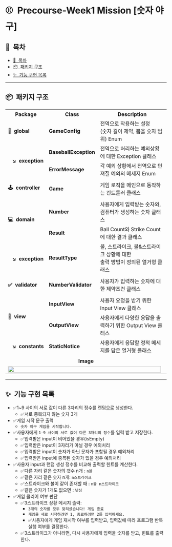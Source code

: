 # ⚾&nbsp;&nbsp;Precourse-Week1 Mission **[숫자 야구]**

## 💌&nbsp;&nbsp;목차

- [💌&nbsp;&nbsp;목차](#목차)
- [📦&nbsp;&nbsp;패키지 구조](#패키지-구조)
- [✨&nbsp;&nbsp;기능 구현 목록](#기능-구현-목록)

---

## 📦&nbsp;&nbsp;패키지 구조

<div align="center">
<table>
    <tr>
        <th align="center">Package</th>
        <th align="center">Class</th>
        <th align="center">Description</th>
    </tr>
    <tr>
        <td><b>📃&nbsp;&nbsp;global</b></td>
        <td><b>GameConfig</b></td>
        <td>전역으로 작용하는 설정<br/>(숫자 길이 제약, 뽑을 숫자 범위) Enum</td>
    </tr>
    <tr>
        <td rowspan="2"><b>&nbsp;&nbsp;&nbsp;↘️&nbsp;&nbsp;exception</b></td>
        <td><b>BaseballException</b></td>
        <td>전역으로 처리하는 예외상황에 대한 Exception 클래스<br/></td>
    </tr>
    <tr>
        <td><b>ErrorMessage</b></td>
        <td>각 예외 상황에서 전역으로 던져질 예외의 메세지 Enum</td>
    </tr>
    <tr><td colspan="3"></td></tr>
    <tr>
        <td><b>🕹&nbsp;&nbsp;controller</b></td>
        <td><b>Game</b></td>
        <td>게임 로직을 메인으로 동작하는 컨트롤러 클래스</td>
    </tr>
    <tr><td colspan="3"></td></tr>
    <tr>
        <td rowspan="2"><b>💻&nbsp;&nbsp;domain</b></td>
        <td><b>Number</b></td>
        <td>사용자에게 입력받는 숫자와, 컴퓨터가 생성하는 숫자 클래스
        </td>
    </tr>
    <tr>
        <td><b>Result</b></td>
        <td>Ball Count와 Strike Count에 대한 결과 클래스</td>
    </tr>
    <tr>
        <td rowspan="2"><b>&nbsp;&nbsp;&nbsp;↘️&nbsp;&nbsp;exception</b></td>
        <td><b>ResultType</b></td>
        <td>볼, 스트라이크, 볼&스트라이크 상황에 대한 <br/>출력 방법이 정의된 열거형 클래스</td>
    </tr>
    <tr><td colspan="3"></td></tr>
    <tr>
        <td><b>✅&nbsp;&nbsp;validator</b></td>
        <td><b>NumberValidator</b></td>
        <td>사용자가 입력하는 숫자에 대한 제약조건 클래스</td>
    </tr>
    <tr><td colspan="3"></td></tr>
    <tr>
        <td rowspan="2"><b>💬&nbsp;&nbsp;view</b></td>
        <td><b>InputView</b></td>
        <td>사용자 요청을 받기 위한 Input View 클래스</td>
    </tr>
    <tr>
        <td><b>OutputView</b></td>
        <td>사용자에게 다양한 응답을 출력하기 위한 Output View 클래스</td>
    </tr>
    <tr>
        <td><b>&nbsp;&nbsp;&nbsp;↘️&nbsp;&nbsp;constants</b></td>
        <td><b>StaticNotice</b></td>
        <td>사용자에게 응답할 정적 메세지를 담은 열거형 클래스</td>
    </tr>
    <tr><td colspan="3"></td></tr>
    <tr>
        <td colspan="3" align="center"><b>Image</b></td>
    </tr>
    <tr>
        <td colspan="3"><img src="https://github.com/woowacourse-precourse/java-baseball-6/assets/112257466/9cf30277-2b69-4781-a80e-dfa9325598d7" width="99%"></td>
    </tr>

</table>
</div>

---

## ✨&nbsp;&nbsp;기능 구현 목록

- ✅1~9 사이의 서로 값이 다른 3자리의 정수를 랜덤으로 생성한다.
    - ✅서로 중복되지 않는 숫자 3개
- ✅게임 시작 문구 출력
    - `숫자 야구 게임을 시작합니다.`
- ✅사용자에게 `1-9 사이의 서로 값이 다른 3자리의 정수`를 입력 받고 저장한다.
    - ✅입력받은 input이 비어있을 경우(isEmpty)
    - ✅입력받은 input이 3자리가 아닐 경우 예외처리
    - ✅입력받은 input이 숫자가 아닌 문자가 포함될 경우 예외처리
    - ✅입력받은 input에 중복된 숫자가 있을 경우 예외처리
- ✅사용자 input과 랜덤 생성 정수를 비교해 출력할 힌트를 계산한다.
    - ✅다른 자리 같은 숫자의 갯수 n개 : `n볼`
    - ✅같은 자리 같은 숫자 n개: `n스트라이크`
    - ✅스트라이크와 볼이 같이 존재할 때 : `n볼 n스트라이크`
    - ✅같은 숫자가 1개도 없으면 : `낫싱`
- ✅게임 클리어 여부 판단
    - ✅3스트라이크 상황 메시지 출력:
        - `3개의 숫자를 모두 맞히셨습니다! 게임 종료`
        - `게임을 새로 시작하려면 1, 종료하려면 2를 입력하세요.`
        - ✅사용자에게 게임 재시작 여부를 입력받고, 입력값에 따라 프로그램 반복 실행 여부를 결정한다.
    - ✅3스트라이크가 아니라면, 다시 사용자에게 입력을 숫자를 받고, 힌트를 출력한다.
